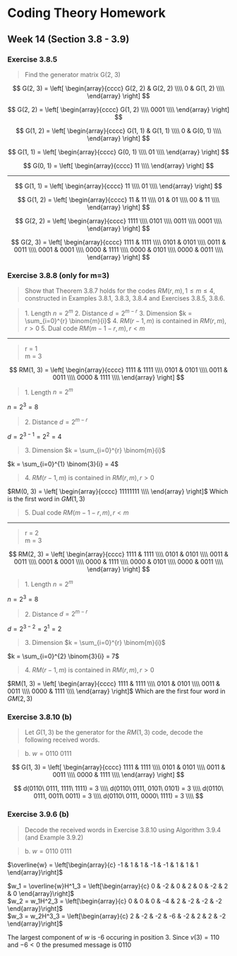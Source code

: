 # Coding Theory Homework

## Week 14 (Section 3.8 - 3.9)

### Exercise 3.8.5

> Find the generator matrix G(2, 3)

$$
G(2, 3) = 
\left[
  \begin{array}{cccc}
    G(2, 2) & G(2, 2) \\\\
    0       & G(1, 2) \\\\
  \end{array}
\right]
$$

$$
G(2, 2) = 
\left[
  \begin{array}{cccc}
    G(1, 2) \\\\
    0001 \\\\
  \end{array}
\right]
$$

$$
G(1, 2) = 
\left[
  \begin{array}{cccc}
    G(1, 1) & G(1, 1) \\\\
    0       & G(0, 1) \\\\
  \end{array}
\right]
$$

$$
G(1, 1) = 
\left[
  \begin{array}{cccc}
    G(0, 1) \\\\
    01 \\\\
  \end{array}
\right]
$$

$$
G(0, 1) = 
\left[
  \begin{array}{cccc}
    11 \\\\
  \end{array}
\right]
$$

---

$$
G(1, 1) = 
\left[
  \begin{array}{cccc}
    11 \\\\
    01 \\\\
  \end{array}
\right]
$$

$$
G(1, 2) = 
\left[
  \begin{array}{cccc}
    11 & 11 \\\\
    01 & 01 \\\\
    00 & 11 \\\\
  \end{array}
\right]
$$

$$
G(2, 2) = 
\left[
  \begin{array}{cccc}
    1111 \\\\
    0101 \\\\
    0011 \\\\
    0001 \\\\
  \end{array}
\right]
$$

$$
G(2, 3) = 
\left[
  \begin{array}{cccc}
    1111 & 1111 \\\\
    0101 & 0101 \\\\
    0011 & 0011 \\\\
    0001 & 0001 \\\\
    0000 & 1111 \\\\
    0000 & 0101 \\\\
    0000 & 0011 \\\\
  \end{array}
\right]
$$

### Exercise 3.8.8 (only for m=3)

> Show that Theorem 3.8.7 holds for the codes $RM(r,m), 1 \leq m \leq 4$, constructed in Examples 3.8.1, 3.8.3, 3.8.4 and Exercises 3.8.5, 3.8.6.

> 1\. Length $n = 2^m$
> 2\. Distance $d = 2^{m-r}$
> 3\. Dimension $k = \sum_{i=0}^{r} \binom{m}{i}$
> 4\. $RM(r - 1, m)$ is contained in $RM(r, m), r > 0$
> 5\. Dual code $RM(m - 1 - r, m), r < m$

---

> r = 1  
> m = 3  

$$
RM(1, 3) = 
\left[
  \begin{array}{cccc}
    1111 & 1111 \\\\
    0101 & 0101 \\\\
    0011 & 0011 \\\\
    0000 & 1111 \\\\
  \end{array}
\right]
$$

> 1\. Length $n = 2^m$

$n = 2^3 = 8$

> 2\. Distance $d = 2^{m-r}$

$d = 2^{3-1} = 2^2 = 4$

> 3\. Dimension $k = \sum_{i=0}^{r} \binom{m}{i}$

$k = \sum_{i=0}^{1} \binom{3}{i} = 4$

> 4\. $RM(r - 1, m)$ is contained in $RM(r, m), r > 0$

$RM(0, 3) = 
\left[
  \begin{array}{cccc}
    11111111 \\\\
  \end{array}
\right]$ Which is the first word in $GM(1, 3)$

> 5\. Dual code $RM(m - 1 - r, m), r < m$


---

> r = 2  
> m = 3  

$$
RM(2, 3) = 
\left[
  \begin{array}{cccc}
    1111 & 1111 \\\\
    0101 & 0101 \\\\
    0011 & 0011 \\\\
    0001 & 0001 \\\\
    0000 & 1111 \\\\
    0000 & 0101 \\\\
    0000 & 0011 \\\\
  \end{array}
\right]
$$

> 1\. Length $n = 2^m$

$n = 2^3 = 8$

> 2\. Distance $d = 2^{m-r}$

$d = 2^{3-2} = 2^1 = 2$

> 3\. Dimension $k = \sum_{i=0}^{r} \binom{m}{i}$

$k = \sum_{i=0}^{2} \binom{3}{i} = 7$

> 4\. $RM(r - 1, m)$ is contained in $RM(r, m), r > 0$

$RM(1, 3) = 
\left[
  \begin{array}{cccc}
    1111 & 1111 \\\\
    0101 & 0101 \\\\
    0011 & 0011 \\\\
    0000 & 1111 \\\\
  \end{array}
\right]$ Which are the first four word in $GM(2, 3)$

### Exercise 3.8.10 (b)

> Let $G(1, 3)$ be the generator for the $RM(1, 3)$ code, decode the following received words.

<!-- -->

> b\. $w = 0110\ 0111$

$$
G(1, 3) = 
\left[
  \begin{array}{cccc}
    1111 & 1111 \\\\
    0101 & 0101 \\\\
    0011 & 0011 \\\\
    0000 & 1111 \\\\
  \end{array}
\right]
$$

$$
d(0110\ 0111, 1111\ 1111) = 3 \\\\
d(0110\ 0111, 0101\ 0101) = 3 \\\\
d(0110\ 0111, 0011\ 0011) = 3 \\\\
d(0110\ 0111, 0000\ 1111) = 3 \\\\
$$

### Exercise 3.9.6 (b)

> Decode the received words in Exercise 3.8.10 using Algorithm 3.9.4 (and Example 3.9.2)

<!-- -->

> b\. $w = 0110\ 0111$

$\overline{w} = \left[\begin{array}{c} -1 & 1 & 1 & -1 & -1 & 1 & 1 & 1 \end{array}\right]$

$w_1 = \overline{w}H^1_3 = \left[\begin{array}{c} 0 & -2 & 0 & 2 & 0 & -2 & 2 & 0 \end{array}\right]$  
$w_2 = w_1H^2_3 = \left[\begin{array}{c} 0 & 0 & 0 & -4 & 2 & -2 & -2 & -2 \end{array}\right]$  
$w_3 = w_2H^3_3 = \left[\begin{array}{c} 2 & -2 & -2 & -6 & -2 & 2 & 2 & -2 \end{array}\right]$  

The largest component of $w$ is -6 occuring in position 3. Since $v(3) = 110$ and $-6 < 0$ the presumed message is $0110$